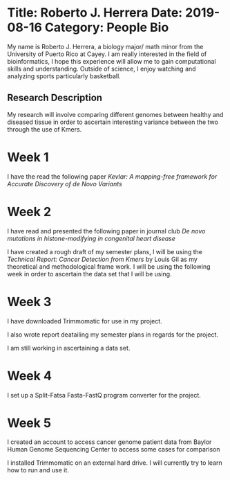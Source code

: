 Title: Roberto J. Herrera
Date: 2019-08-16
Category: People
Bio
=====

My name is Roberto J. Herrera, a biology major/ math minor from the University of Puerto Rico at Cayey. I am really interested in the field of bioinformatics, I hope this experience will allow me to gain computational skills and understanding. Outside of science, I enjoy watching and analyzing sports particularly basketball.

Research Description
---------------------

My research will involve comparing different genomes between healthy and diseased tissue in order to ascertain interesting variance between the two through the use of Kmers.

Week 1
======

I have the read the following paper *Kevlar: A mapping-free framework for Accurate Discovery of de Novo Variants*

Week 2
======

I have read and presented the following paper in journal club *De novo mutations in histone-modifying in congenital heart disease*

I have created a rough draft of my semester plans, I will be using the *Technical Report: Cancer Detection from Kmers* by Louis Gil as my theoretical and methodological frame work. I will be using the following week in order to ascertain the data set that I will be using.

Week 3
======

I have downloaded Trimmomatic for use in my project.

I also wrote report deatailing my semester plans in regards for the project.

I am still working in ascertaining a data set.

Week 4
======

I set up a Split-Fatsa Fasta-FastQ program converter for the project.

Week 5
======

I created an account to access cancer genome patient data from Baylor Human Genome Sequencing Center to access some cases for comparison

I installed Trimmomatic on an external hard drive. I will currently try to learn how to run and use it.

